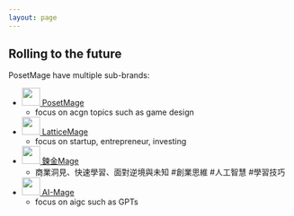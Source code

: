 ```yaml
---
layout: page
---
```


## Rolling to the future

PosetMage have multiple sub-brands:

* <a href="https://posetmage.com/ACGN"><img src="https://posetmage.com/Images/Icon/PosetMage_t.webp" Height="32" /> PosetMage</a>
  * focus on acgn topics such as game design
* <a href="https://lattice.posetmage.com"><img src="https://posetmage.com/Images/Icon/LatticeMage_t.webp" Height="32" /> LatticeMage</a>
  * focus on startup, entrepreneur, investing
* <a href="https://alchemy.posetmage.com"><img src="https://posetmage.com/Images/Icon/AlchemyMage_t.webp" Height="32" /> 鍊金Mage</a>
  * 商業洞見、快速學習、面對逆境與未知 #創業思維 #人工智慧 #學習技巧
* <a href="https://ai.posetmage.com"><img src="https://posetmage.com/Images/AIMage/LOGO.webp" Height="32" /> AI-Mage</a>
  * focus on aigc such as GPTs